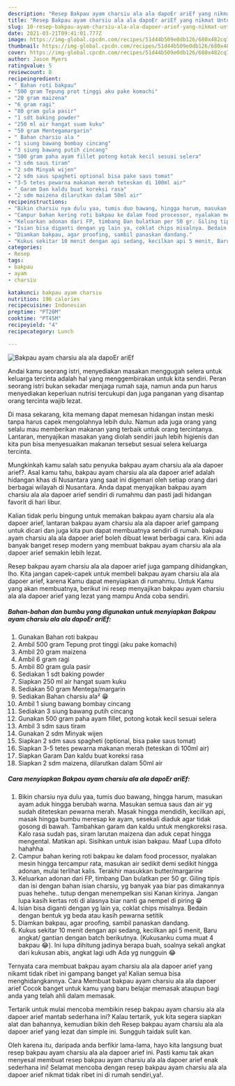 ```yaml
---
description: "Resep Bakpau ayam charsiu ala ala dapoEr ariEf yang nikmat Untuk Jualan"
title: "Resep Bakpau ayam charsiu ala ala dapoEr ariEf yang nikmat Untuk Jualan"
slug: 10-resep-bakpau-ayam-charsiu-ala-ala-dapoer-arief-yang-nikmat-untuk-jualan
date: 2021-03-21T09:41:01.777Z
image: https://img-global.cpcdn.com/recipes/51d44b509e0db126/680x482cq70/bakpau-ayam-charsiu-ala-ala-dapoer-arief-foto-resep-utama.jpg
thumbnail: https://img-global.cpcdn.com/recipes/51d44b509e0db126/680x482cq70/bakpau-ayam-charsiu-ala-ala-dapoer-arief-foto-resep-utama.jpg
cover: https://img-global.cpcdn.com/recipes/51d44b509e0db126/680x482cq70/bakpau-ayam-charsiu-ala-ala-dapoer-arief-foto-resep-utama.jpg
author: Jason Myers
ratingvalue: 5
reviewcount: 8
recipeingredient:
- " Bahan roti bakpau"
- "500 gram Tepung prot tinggi aku pake komachi"
- "20 gram maizena"
- "6 gram ragi"
- "80 gram gula pasir"
- "1 sdt baking powder"
- "250 ml air hangat suam kuku"
- "50 gram Mentegamargarin"
- " Bahan charsiu ala "
- "1 siung bawang bombay cincang"
- "3 siung bawang putih cincang"
- "500 gram paha ayam fillet potong kotak kecil sesuai selera"
- "3 sdm saus tiram"
- "2 sdm Minyak wijen"
- "2 sdm saus spagheti optional bisa pake saus tomat"
- "3-5 tetes pewarna makanan merah teteskan di 100ml air"
- " Garam Dan kaldu buat koreksi rasa"
- "2 sdm maizena dilarutkan dalam 50ml air"
recipeinstructions:
- "Bikin charsiu nya dulu yaa, tumis duo bawang, hingga harum, masukan ayam aduk hingga berubah warna. Masukan semua saus dan air yg sudah diteteskan pewarna merah. Masak hingga mendidih, kecilkan api, masak hingga bumbu meresap ke ayam, sesekali diaduk agar tidak gosong di bawah. Tambahkan garam dan kaldu untuk mengkoreksi rasa. Kalo rasa sudah pas, siram larutan maizena dan aduk cepat hingga mengental. Matikan api. Sisihkan untuk isian bakpau. Maaf Lupa difoto hahahha"
- "Campur bahan kering roti bakpau ke dalam food processor, nyalakan mesin hingga tercampur rata, masukan air sedikit demi sedikit hingga adonan, mulai terlihat kalis. Terakhir masukkan butter/margarine"
- "Keluarkan adonan dari FP, timbang Dan bulatkan per 50 gr. Giling tipis dan isi dengan bahan isian charsiu, yg banyak yaa biar pas dimakannya puas hehehe.. tutup dengan menempelkan sisi Kanan kirinya. Jangan lupa kasih kertas roti di alasnya biar nanti ga nempel di piring 😁"
- "Isian bisa diganti dengan yg lain ya, coklat chips misalnya. Bedain dengan bentuk yg beda atau kasih pewarna setitik"
- "Diamkan bakpau, agar proofing, sambil panaskan dandang."
- "Kukus sekitar 10 menit dengan api sedang, kecilkan api 5 menit, Baru angkat/ gantian dengan batch berikutnya. (Kukusanku cuma muat 4 bakpau 😂). Ini lupa dihitung jadinya berapa buah, soalnya sekali angkat dari kukusan abis, angkat lagi udh Ada yg nungguin 😂"
categories:
- Resep
tags:
- bakpau
- ayam
- charsiu

katakunci: bakpau ayam charsiu 
nutrition: 196 calories
recipecuisine: Indonesian
preptime: "PT20M"
cooktime: "PT45M"
recipeyield: "4"
recipecategory: Lunch

---
```



![Bakpau ayam charsiu ala ala dapoEr ariEf](https://img-global.cpcdn.com/recipes/51d44b509e0db126/680x482cq70/bakpau-ayam-charsiu-ala-ala-dapoer-arief-foto-resep-utama.jpg)

Andai kamu seorang istri, menyediakan masakan menggugah selera untuk keluarga tercinta adalah hal yang menggembirakan untuk kita sendiri. Peran seorang istri bukan sekadar menjaga rumah saja, namun anda pun harus menyediakan keperluan nutrisi tercukupi dan juga panganan yang disantap orang tercinta wajib lezat.

Di masa  sekarang, kita memang dapat memesan hidangan instan meski tanpa harus capek mengolahnya lebih dulu. Namun ada juga orang yang selalu mau memberikan makanan yang terbaik untuk orang tercintanya. Lantaran, menyajikan masakan yang diolah sendiri jauh lebih higienis dan kita pun bisa menyesuaikan makanan tersebut sesuai selera keluarga tercinta. 



Mungkinkah kamu salah satu penyuka bakpau ayam charsiu ala ala dapoer arief?. Asal kamu tahu, bakpau ayam charsiu ala ala dapoer arief adalah hidangan khas di Nusantara yang saat ini digemari oleh setiap orang dari berbagai wilayah di Nusantara. Anda dapat menyajikan bakpau ayam charsiu ala ala dapoer arief sendiri di rumahmu dan pasti jadi hidangan favorit di hari libur.

Kalian tidak perlu bingung untuk memakan bakpau ayam charsiu ala ala dapoer arief, lantaran bakpau ayam charsiu ala ala dapoer arief gampang untuk dicari dan juga kita pun dapat membuatnya sendiri di rumah. bakpau ayam charsiu ala ala dapoer arief boleh dibuat lewat berbagai cara. Kini ada banyak banget resep modern yang membuat bakpau ayam charsiu ala ala dapoer arief semakin lebih lezat.

Resep bakpau ayam charsiu ala ala dapoer arief juga gampang dihidangkan, lho. Kita jangan capek-capek untuk membeli bakpau ayam charsiu ala ala dapoer arief, karena Kamu dapat menyiapkan di rumahmu. Untuk Kamu yang akan membuatnya, berikut ini resep menyajikan bakpau ayam charsiu ala ala dapoer arief yang lezat yang mampu Anda coba sendiri.

<!--inarticleads1-->

##### Bahan-bahan dan bumbu yang digunakan untuk menyiapkan Bakpau ayam charsiu ala ala dapoEr ariEf:

1. Gunakan  Bahan roti bakpau
1. Ambil 500 gram Tepung prot tinggi (aku pake komachi)
1. Ambil 20 gram maizena
1. Ambil 6 gram ragi
1. Ambil 80 gram gula pasir
1. Sediakan 1 sdt baking powder
1. Siapkan 250 ml air hangat suam kuku
1. Sediakan 50 gram Mentega/margarin
1. Sediakan  Bahan charsiu ala² 😁
1. Ambil 1 siung bawang bombay cincang
1. Sediakan 3 siung bawang putih cincang
1. Gunakan 500 gram paha ayam fillet, potong kotak kecil sesuai selera
1. Ambil 3 sdm saus tiram
1. Gunakan 2 sdm Minyak wijen
1. Siapkan 2 sdm saus spagheti (optional, bisa pake saus tomat)
1. Siapkan 3-5 tetes pewarna makanan merah (teteskan di 100ml air)
1. Siapkan  Garam Dan kaldu buat koreksi rasa
1. Siapkan 2 sdm maizena, dilarutkan dalam 50ml air




<!--inarticleads2-->

##### Cara menyiapkan Bakpau ayam charsiu ala ala dapoEr ariEf:

1. Bikin charsiu nya dulu yaa, tumis duo bawang, hingga harum, masukan ayam aduk hingga berubah warna. Masukan semua saus dan air yg sudah diteteskan pewarna merah. Masak hingga mendidih, kecilkan api, masak hingga bumbu meresap ke ayam, sesekali diaduk agar tidak gosong di bawah. Tambahkan garam dan kaldu untuk mengkoreksi rasa. Kalo rasa sudah pas, siram larutan maizena dan aduk cepat hingga mengental. Matikan api. Sisihkan untuk isian bakpau. Maaf Lupa difoto hahahha
1. Campur bahan kering roti bakpau ke dalam food processor, nyalakan mesin hingga tercampur rata, masukan air sedikit demi sedikit hingga adonan, mulai terlihat kalis. Terakhir masukkan butter/margarine
1. Keluarkan adonan dari FP, timbang Dan bulatkan per 50 gr. Giling tipis dan isi dengan bahan isian charsiu, yg banyak yaa biar pas dimakannya puas hehehe.. tutup dengan menempelkan sisi Kanan kirinya. Jangan lupa kasih kertas roti di alasnya biar nanti ga nempel di piring 😁
1. Isian bisa diganti dengan yg lain ya, coklat chips misalnya. Bedain dengan bentuk yg beda atau kasih pewarna setitik
1. Diamkan bakpau, agar proofing, sambil panaskan dandang.
1. Kukus sekitar 10 menit dengan api sedang, kecilkan api 5 menit, Baru angkat/ gantian dengan batch berikutnya. (Kukusanku cuma muat 4 bakpau 😂). Ini lupa dihitung jadinya berapa buah, soalnya sekali angkat dari kukusan abis, angkat lagi udh Ada yg nungguin 😂




Ternyata cara membuat bakpau ayam charsiu ala ala dapoer arief yang nikamt tidak ribet ini gampang banget ya! Kalian semua bisa menghidangkannya. Cara Membuat bakpau ayam charsiu ala ala dapoer arief Cocok banget untuk kamu yang baru belajar memasak ataupun bagi anda yang telah ahli dalam memasak.

Tertarik untuk mulai mencoba membikin resep bakpau ayam charsiu ala ala dapoer arief mantab sederhana ini? Kalau tertarik, yuk kita segera siapkan alat dan bahannya, kemudian bikin deh Resep bakpau ayam charsiu ala ala dapoer arief yang lezat dan simple ini. Sungguh taidak sulit kan. 

Oleh karena itu, daripada anda berfikir lama-lama, hayo kita langsung buat resep bakpau ayam charsiu ala ala dapoer arief ini. Pasti kamu tak akan menyesal membuat resep bakpau ayam charsiu ala ala dapoer arief enak sederhana ini! Selamat mencoba dengan resep bakpau ayam charsiu ala ala dapoer arief nikmat tidak ribet ini di rumah sendiri,ya!.

